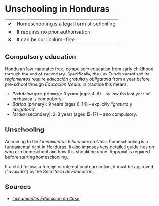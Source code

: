 # Unschooling in Honduras

|       |                                            |
| ----- | ------------------------------------------ |
| **✓** | Homeschooling is a legal form of schooling |
| **✗** | It requires no prior authorisation         |
| **✗** | It can be curriculum-free                  |

## Compulsory education

Honduran law mandates free, compulsory education from early childhood through the end of secondary.
Specifically, the _Ley Fundamental_ and its _reglamentos_ require _educación gratuita y obligatoria_
from a year before pre-school through _Educación Media_.
In practice this means :

- _Prebásica_ (pre-primary): 3 years (ages 4–6) – by law the last year of prebásica is compulsory ;
- _Básica_ (primary): 9 years (ages 6–14) – explicitly “_gratuita y obligatoria_” ;
- _Media_ (secondary): 2–3 years (ages 15–17) – also compulsory.

## Unschooling

According to the _Lineamientos Educacion en Case_, homeschooling is a fundamental right in Honduras.
It also imposes very detailed guidelines on who can homeschool and how this should be done.
Approval is required before starting homeschooling.

If a child follows a foreign or international curriculum, it must be approved (“_avalado_”) by the _Secretaría de Educación_.

## Sources

- [_Lineamientos Educacion en Case_](https://www.se.gob.hn/media/files/comunicados/Lineamientos_Educacion_en_Casa_enero_2020.pdf)
